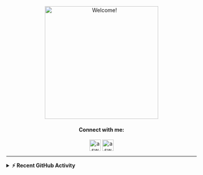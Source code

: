 <div align="center" width="50">

<img src="https://c.tenor.com/mGgWY8RkgYMAAAAC/hello-world.gif" alt="Welcome!" width="300"/>

</div>


<div align="center">

#### Connect with me:
<a href="https://in.linkedin.com/in/aswathigr" target="blank"><img align="center" src="https://cdn.jsdelivr.net/npm/simple-icons@3.0.1/icons/linkedin.svg" alt="aswathigr" height="30" width="30" /></a>
<a href="mailto:aswathigr2001@gmail.com" target="blank"><img align="center" src="https://cdn.jsdelivr.net/npm/simple-icons@3.13.0/icons/gmail.svg" alt="aswathigr" margin="20" height="30" width="30" /></a>

</div>
<hr>
<details>
  <summary><b>⚡ Recent GitHub Activity</b></summary>
  <br/>
   <a href="https://github.com/AswathiGR"><img alt="Aswathi's Activity Graph" src="https://activity-graph.herokuapp.com/graph?username=AswathiGR&custom_title=Contribution%20Graph&theme=react-dark" /></a>
  <br/>

</details>
